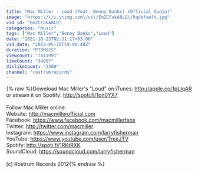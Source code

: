 ```yaml
---
title: "Mac Miller - Loud (Feat. Benny Banks) (Official Audio)"
image: "https:\/\/i.ytimg.com\/vi\/EmZCFakA8LQ\/hqdefault.jpg"
vid_id: "EmZCFakA8LQ"
categories: "Music"
tags: ["Mac Miller","Benny Banks","Loud"]
date: "2021-10-23T02:31:17+03:00"
vid_date: "2012-05-28T19:00:48Z"
duration: "PT3M52S"
viewcount: "7411991"
likeCount: "34997"
dislikeCount: "2360"
channel: "rostrumrecords"
---
```

{% raw %}Download Mac Miller's &quot;Loud&quot; on iTunes: <a rel="nofollow" target="blank" href="http://apple.co/1pLIqAR">http://apple.co/1pLIqAR</a> or stream it on Spotify: <a rel="nofollow" target="blank" href="http://spoti.fi/1on0YX7">http://spoti.fi/1on0YX7</a><br /><br />Follow Mac Miller online:<br />Website: <a rel="nofollow" target="blank" href="http://macmillerofficial.com">http://macmillerofficial.com</a><br />Facebook: <a rel="nofollow" target="blank" href="https://www.facebook.com/macmillerfans">https://www.facebook.com/macmillerfans</a><br />Twitter: <a rel="nofollow" target="blank" href="http://twitter.com/macmiller">http://twitter.com/macmiller</a><br />Instagram: <a rel="nofollow" target="blank" href="https://www.instagram.com/larryfisherman">https://www.instagram.com/larryfisherman</a><br />YouTube: <a rel="nofollow" target="blank" href="https://www.youtube.com/user/TreeJTV">https://www.youtube.com/user/TreeJTV</a><br />Spotify: <a rel="nofollow" target="blank" href="http://spoti.fi/1RKtRXK">http://spoti.fi/1RKtRXK</a><br />SoundCloud: <a rel="nofollow" target="blank" href="https://soundcloud.com/larryfisherman">https://soundcloud.com/larryfisherman</a><br /><br />(c) Rostrum Records 2012{% endraw %}
